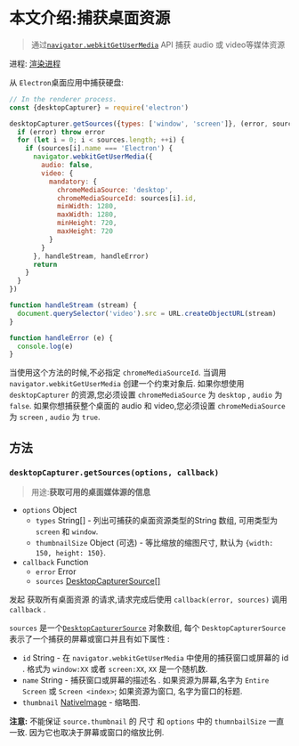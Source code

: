 # 本文介绍:捕获桌面资源

> 通过[`navigator.webkitGetUserMedia`] API 捕获 audio 或 video等媒体资源

进程: [渲染进程](../glossary.md#renderer-process)      

从 `Electron`桌面应用中捕获硬盘:

```JavaScript
// In the renderer process.
const {desktopCapturer} = require('electron')

desktopCapturer.getSources({types: ['window', 'screen']}, (error, sources) => {
  if (error) throw error
  for (let i = 0; i < sources.length; ++i) {
    if (sources[i].name === 'Electron') {
      navigator.webkitGetUserMedia({
        audio: false,
        video: {
          mandatory: {
            chromeMediaSource: 'desktop',
            chromeMediaSourceId: sources[i].id,
            minWidth: 1280,
            maxWidth: 1280,
            minHeight: 720,
            maxHeight: 720
          }
        }
      }, handleStream, handleError)
      return
    }
  }
})

function handleStream (stream) {
  document.querySelector('video').src = URL.createObjectURL(stream)
}

function handleError (e) {
  console.log(e)
}
```
当使用这个方法的时候,不必指定 `chromeMediaSourceId`.
当调用 `navigator.webkitGetUserMedia` 创建一个约束对象后.
如果你想使用 `desktopCapturer` 的资源,您必须设置 `chromeMediaSource` 为 `desktop` , `audio` 为 `false`.
如果你想捕获整个桌面的 audio 和 video,您必须设置 `chromeMediaSource` 为 `screen` , `audio` 为 `true`.


## 方法

### `desktopCapturer.getSources(options, callback)`
> 用途:**获取可用的桌面媒体源的信息**

* `options` Object
  * `types` String[] - 列出可捕获的桌面资源类型的String 数组, 可用类型为 `screen` 和 `window`.
  * `thumbnailSize` Object (可选) - 等比缩放的缩图尺寸, 默认为 `{width: 150, height: 150}`.
* `callback` Function
  * `error` Error
  * `sources` [DesktopCapturerSource[]](structures/desktop-capturer-source.md)

发起 获取所有桌面资源 的请求,请求完成后使用 `callback(error, sources)` 调用  `callback` .

 `sources` 是一个[`DesktopCapturerSource`](structures/desktop-capturer-source.md) 对象数组, 每个 `DesktopCapturerSource` 表示了一个捕获的屏幕或窗口并且有如下属性 :
* `id` String - 在 `navigator.webkitGetUserMedia` 中使用的捕获窗口或屏幕的 id . 格式为 `window:XX` 或者 `screen:XX`, `XX` 是一个随机数.
* `name` String - 捕获窗口或屏幕的描述名 . 如果资源为屏幕,名字为 `Entire Screen` 或 `Screen <index>`; 如果资源为窗口, 名字为窗口的标题.
* `thumbnail` [NativeImage](NativeImage.md) - 缩略图.

**注意:** 不能保证 `source.thumbnail` 的 尺寸 和 `options` 中的 `thumnbailSize` 一直一致. 因为它也取决于屏幕或窗口的缩放比例.

[`navigator.webkitGetUserMedia`]: https://developer.mozilla.org/en/docs/Web/API/Navigator/getUserMedia